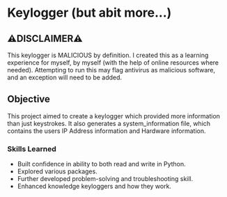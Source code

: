 # Keylogger (but abit more...)

## ⚠️DISCLAIMER⚠️

This keylogger is MALICIOUS by definition. I created this as a learning experience for myself, by myself (with the help of online resources where needed). Attempting to run this may flag antivirus as malicious software, and an exception will need to be added.


## Objective

This project aimed to create a keylogger which provided more information than just keystrokes. It also generates a system_information file, which contains the users IP Address information and Hardware information.

### Skills Learned

- Built confidence in ability to both read and write in Python. 
- Explored various packages.
- Further developed problem-solving and troubleshooting skill.
- Enhanced knowledge keyloggers and how they work.




